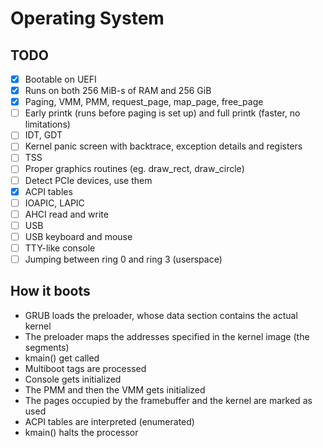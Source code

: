 # Operating System

## TODO
- [X] Bootable on UEFI
- [X] Runs on both 256 MiB-s of RAM and 256 GiB
- [X] Paging, VMM, PMM, request_page, map_page, free_page
- [ ] Early printk (runs before paging is set up) and full printk (faster, no limitations)
- [ ] IDT, GDT
- [ ] Kernel panic screen with backtrace, exception details and registers
- [ ] TSS
- [ ] Proper graphics routines (eg. draw_rect, draw_circle)
- [ ] Detect PCIe devices, use them
- [X] ACPI tables
- [ ] IOAPIC, LAPIC
- [ ] AHCI read and write
- [ ] USB
- [ ] USB keyboard and mouse
- [ ] TTY-like console
- [ ] Jumping between ring 0 and ring 3 (userspace)

## How it boots
- GRUB loads the preloader, whose data section contains the actual kernel
- The preloader maps the addresses specified in the kernel image (the segments)
- kmain() get called
- Multiboot tags are processed
- Console gets initialized
- The PMM and then the VMM gets initialized
- The pages occupied by the framebuffer and the kernel are marked as used
- ACPI tables are interpreted (enumerated)
- kmain() halts the processor
